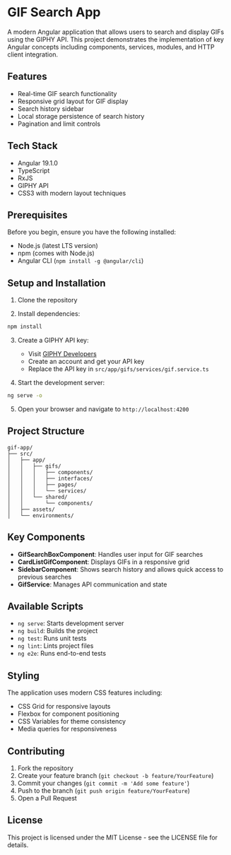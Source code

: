 # GIF Search App

A modern Angular application that allows users to search and display GIFs using the GIPHY API. This project demonstrates the implementation of key Angular concepts including components, services, modules, and HTTP client integration.

## Features

- Real-time GIF search functionality
- Responsive grid layout for GIF display
- Search history sidebar
- Local storage persistence of search history
- Pagination and limit controls

## Tech Stack

- Angular 19.1.0
- TypeScript
- RxJS
- GIPHY API
- CSS3 with modern layout techniques

## Prerequisites

Before you begin, ensure you have the following installed:
- Node.js (latest LTS version)
- npm (comes with Node.js)
- Angular CLI (`npm install -g @angular/cli`)

## Setup and Installation

1. Clone the repository

2. Install dependencies:
```bash
npm install
```

3. Create a GIPHY API key:
   - Visit [GIPHY Developers](https://developers.giphy.com/)
   - Create an account and get your API key
   - Replace the API key in `src/app/gifs/services/gif.service.ts`

4. Start the development server:
```bash
ng serve -o
```

5. Open your browser and navigate to `http://localhost:4200`

## Project Structure

```
gif-app/
├── src/
│   ├── app/
│   │   ├── gifs/
│   │   │   ├── components/
│   │   │   ├── interfaces/
│   │   │   ├── pages/
│   │   │   └── services/
│   │   └── shared/
│   │       └── components/
│   ├── assets/
│   └── environments/
```

## Key Components

- **GifSearchBoxComponent**: Handles user input for GIF searches
- **CardListGifComponent**: Displays GIFs in a responsive grid
- **SidebarComponent**: Shows search history and allows quick access to previous searches
- **GifService**: Manages API communication and state

## Available Scripts

- `ng serve`: Starts development server
- `ng build`: Builds the project
- `ng test`: Runs unit tests
- `ng lint`: Lints project files
- `ng e2e`: Runs end-to-end tests

## Styling

The application uses modern CSS features including:
- CSS Grid for responsive layouts
- Flexbox for component positioning
- CSS Variables for theme consistency
- Media queries for responsiveness

## Contributing

1. Fork the repository
2. Create your feature branch (`git checkout -b feature/YourFeature`)
3. Commit your changes (`git commit -m 'Add some feature'`)
4. Push to the branch (`git push origin feature/YourFeature`)
5. Open a Pull Request

## License

This project is licensed under the MIT License - see the LICENSE file for details.
